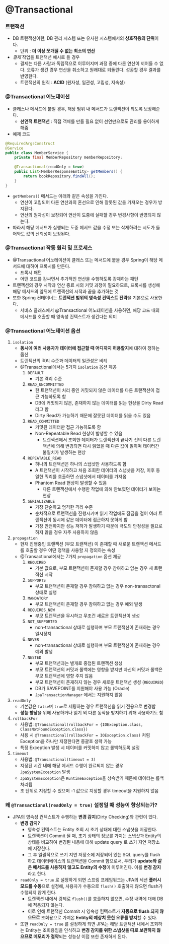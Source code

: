 # @Transactional
### 트랜잭션
* DB 트랜잭션이란, DB 관리 시스템 또는 유사한 시스템에서의 **상호작용의 단위**이다.
	* 단위 : **더 이상 쪼개질 수 없는 최소의 연산**
* *결제* 작업을 트랜잭션 예시로 들 경우
	* 결제는 다른 사람과 독립적으로 이루어지며 과정 중에 다른 연산이 끼어들 수 없다. 오류가 생긴 경우 연산을 취소하고 원래대로 되돌린다. 성공할 경우 결과를 반영한다.
	* 트랜잭션의 원칙 : **ACID** (원자성, 일관성, 고립성, 지속성)
### @Transactional 어노테이션
* 클래스나 메서드에 붙일 경우, 해당 범위 내 메서드가 트랜잭션이 되도록 보장해준다.
	* **선언적 트랜잭션** : 직접 객체를 만들 필요 없이 선언만으로도 관리를 용이하게 해줌
* 예제 코드
```java
@RequiredArgsConstruct
@Service
public class MemberService {
	private final MemberRepository memberRepository;
	
	@Transactional(readOnly = true)
	public List<MemberResponseEntity> getMembers() {
		return bookRepository.findAll();
	}
}
```
* `getMembers()` 메서드는 아래와 같은 속성을 가진다.
	* 연산이 고립되어 다른 연산과의 혼선으로 인해 잘못된 값을 가져오는 경우가 방지된다.
    * 연산의 원자성이 보장되어 연산이 도중에 실패할 경우 변경사항이 반영되지 않는다.
* 따라서 해당 메서드가 실행되는 도중 메서드 값을 수정 또는 삭제하려는 시도가 들어와도 값의 신뢰성이 보장된다.
### @Transactional 작동 원리 및 프로세스
* @Transactional 어노테이션이 클래스 또는 메서드에 붙을 경우 Spring이 해당 메서드에 대하여 프록시를 만든다.
	* 프록시 패턴
    * 어떤 코드를 감싸면서 추가적인 연산을 수행하도록 강제하는 패턴
* 트랜잭션의 경우 시작과 연산 종료 시의 커밋 과정이 필요하므로, 프록시를 생성해 해당 메서드의 앞뒤에 트랜잭션의 시작과 끝을 추가하는 것
* 또한 Spring 컨테이너는 **트랜잭션 범위의 영속성 컨텍스트 전략**을 기본으로 사용한다.
	* 서비스 클래스에서 @Transactional 어노테이션을 사용하면, 해당 코드 내의 메서드를 호출할 때 영속성 컨텍스트가 생긴다는 의미
### @Transactional 어노테이션 옵션
1. `isolation`
	* **동시에 여러 사용자가 데이터에 접근할 때 어디까지 허용할지**에 대하여 정하는 옵션
    * 트랜잭션의 격리 수준과 데이터의 일관성은 비례
    * @Transactional에서는 5가지 `isolation` 옵션 제공
      1. `DEFAULT`
         * 기본 격리 수준
      2. `READ_UNCOMMITTED`
         * 한 트랜잭션이 처리 중인 커밋되지 않은 데이터를 다른 트랜잭션이 접근 가능하도록 함
         * DB에 커밋되지 않은, 존재하지 않는 데이터를 읽는 현상을 Dirty Read 라고 함
         * Dirty Read가 가능하기 때문에 잘못된 데이터를 읽을 수도 있음
      3. `READ_COMMITTED`
	      * 커밋된 데이터만 접근 가능하도록 함
          * Non-Repeatable Read 현상이 발생할 수 있음
            * 트랜잭션에서 조회한 데이터가 트랜잭션이 끝나기 전의 다른 트랜잭션에 의해 변경되면 다시 읽었을 때 다른 값이 읽히며 데이터간 불일치가 발생하는 현상
      4. `REPEATABLE_READ`
	      * 하나의 트랜잭션은 하나의 스냅샷만 사용하도록 함
          * A 트랜잭션이 시작하고 처음 조회한 데이터의 스냅샷을 저장, 이후 동일한 쿼리를 호출하면 스냅샷에서 데이터를 가져옴
          * Phantom Read 현상이 발생할 수 있음
            * 다른 트랜잭션에서 수행한 작업에 의해 안보였던 데이터가 보이는 현상
      5. `SERIALIZABLE`
	      * 가장 단순하고 엄격한 격리 수준
          * 순차적으로 트랜잭션을 진행시키며 읽기 작업에도 잠금을 걸어 여러 트랜잭션이 동시에 같은 데이터에 접근하지 못하게 함
          * 가장 안전하지만 성능 저하가 발생하기 때문에 극도의 안정성을 필요로 하지 않을 경우 자주 사용하지 않음
2. `propagation`
	* 현재 진행중인 트랜잭션 (부모 트랜잭션) 이 존재할 때 새로운 트랜잭션 메서드를 호출할 경우 어떤 정책을 사용할 지 정의하는 속성
    * @Transactional에서는 7가지 `propagation` 옵션 제공
      1. `REQUIRED`
         * 기본 값으로, 부모 트랜잭션이 존재할 경우 참여하고 없는 경우 새 트랜젹션 시작
      2. `SUPPORTS`
	      * 부모 트랜잭션이 존재할 경우 참여하고 없는 경우 non-transactonal 상태로 실행
      3. `MANDATORY`
	      * 부모 트랜잭션이 존재할 경우 참여하고 없는 경우 예외 발생
      4. `REQUIRES_NEW`
	      * 부모 트랜잭션을 무시하고 무조건 새로운 트랜잭션이 생성
      5. `NOT_SUPPORTED`
	      * non-transactional 상태로 실행하며 부모 트랜잭션이 존재하는 경우 일시정지
      6. `NEVER`
	      * non-transactional 상태로 실행하며 부모 트랜잭션이 존재하는 경우 예외 발생
      7. `NESTED`
	      * 부모 트랜잭션과는 별개로 중첩된 트랜잭션 생성
          * 부모 트랜잭션의 커밋과 롤백에는 영향을 받지만 자신의 커밋과 롤백은 부모 트랜잭션에 영향 주지 않음
          * 부모 트랜잭션이 존재하지 않는 경우 새로운 트랜잭션 생성 (`REQUIRED`)
          * DB가 SAVEPOINT를 지원해야 사용 가능 (Oracle)
          * `JpaTransactionManager` 에서는 지원하지 않음
3. `readOnly`
	* 기본값은 `false`며 `true`로 세팅하는 경우 트랜잭션을 읽기 전용으로 변경함
    * **성능 향상**을 위해 사용하거나 읽기 외 다른 동작을 방지하기 위해 사용하기도 함
4. `rollbackFor`
	* 사용법: `@Transactional(rollbackFor = {IOException.class, ClassNotFoundException.class})`
    * 사용 시 `@Transactional(rollbackFor = IOException.class)` 처럼 Exception을 하나만 지정한다면 중괄호 생략 가능
    * 특정 Exception 발생 시 데이터를 커밋하지 않고 롤백하도록 설정
5. `timeout`
	* 사용법: `@Transactional(timeout = 3)`
    * 지정된 시간 내에 해당 메서드 수행이 완료되지 않는 경우 `JpaSystemException` 발생
    * `JpaSystemException`은 `RuntimeException`을 상속받기 때문에 데이터는 롤백 처리됨
    * 초 단위로 지정할 수 있으며 -1 값으로 지정할 경우 timeout을 지원하지 않음
### 왜 `@Transactional(readOnly = true)` 설정일 때 성능이 향상되는가?
* JPA의 영속성 컨텍스트가 수행하는 **변경 감지**(Dirty Checking)와 관련이 있다.
  * **변경 감지?**
    * 영속성 컨텍스트는 Entity 조회 시 초기 상태에 대한 스냅샷을 저장한다.
    * 트랜잭션이 Commit 될 때, 초기 상태의 정보를 가지는 스냅샷과 Entity의 상태를 비교하여 변경된 내용에 대해 update query 로 쓰기 지연 저장소에 저장한다.
    * 그 후 일괄적으로 쓰기 지연 저장소에 저장되어 있는 SQL query를 flush 하고 데이터베이스의 트랜잭션을 Commit 함으로서, 우리가 **update와 같은 메서드를 사용하지 않고도 Entity의 수정**이 이루어진다. 이를 **변경 감지**라고 한다.
  * `readOnly = true` 로 설정하게 되면 스프링 프레임워크는 JPA의 세션 **플러시 모드를 수동**으로 설정해, 사용자가 수동으로 `flush()` 호출하지 않으면 flush가 수행되지 않게 한다.
    * 트랜잭션 내에서 강제로 `flush()`를 호출하지 않으면, 수정 내역에 대해 DB에 적용되지 않는다.
    * 이로 인해 트랜잭션 Commit 시 영속성 컨텍스트가 **자동으로 flush 되지 않으므로** 조회용으로 가져온 **Entity의 예상치 못한 오류를 방지**할 수 있다.
  * 또한 `readOnly = true` 를 설정하게 되면 JPA는 해당 트랜잭션 내에서 조회하는 Entity는 조회용임을 인식하고 **변경 감지를 위한 스냅샷을 따로 보관하지 않으므로 메모리가 절약**되는 성능상 이점 또한 존재하게 된다.
